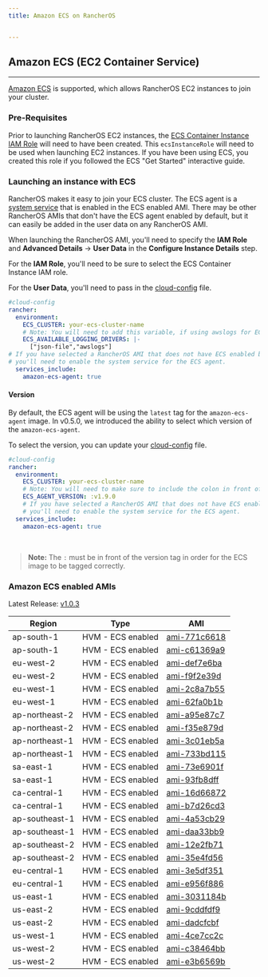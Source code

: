 ```yaml
---
title: Amazon ECS on RancherOS


---
```


## Amazon ECS (EC2 Container Service)
---

[Amazon ECS](https://aws.amazon.com/ecs/) is supported, which allows RancherOS EC2 instances to join your cluster.

### Pre-Requisites

Prior to launching RancherOS EC2 instances, the [ECS Container Instance IAM Role](http://docs.aws.amazon.com/AmazonECS/latest/developerguide/instance_IAM_role.html) will need to have been created. This `ecsInstanceRole` will need to be used when launching EC2 instances. If you have been using ECS, you created this role if you followed the ECS "Get Started" interactive guide.

### Launching an instance with ECS

RancherOS makes it easy to join your ECS cluster. The ECS agent is a [system service]({{page.osbaseurl}}/system-services/adding-system-services/) that is enabled in the ECS enabled AMI. There may be other RancherOS AMIs that don't have the ECS agent enabled by default, but it can easily be added in the user data on any RancherOS AMI.

When launching the RancherOS AMI, you'll need to specify the **IAM Role** and **Advanced Details** -> **User Data** in the **Configure Instance Details** step.

For the **IAM Role**, you'll need to be sure to select the ECS Container Instance IAM role.

For the **User Data**, you'll need to pass in the [cloud-config]({{page.osbaseurl}}/configuration/#cloud-config) file.

```yaml
#cloud-config
rancher:
  environment:
    ECS_CLUSTER: your-ecs-cluster-name
    # Note: You will need to add this variable, if using awslogs for ECS task.
    ECS_AVAILABLE_LOGGING_DRIVERS: |-
      ["json-file","awslogs"]
# If you have selected a RancherOS AMI that does not have ECS enabled by default,
# you'll need to enable the system service for the ECS agent.
  services_include:
    amazon-ecs-agent: true
```

#### Version

By default, the ECS agent will be using the `latest` tag for the `amazon-ecs-agent` image. In v0.5.0, we introduced the ability to select which version of the `amazon-ecs-agent`.

To select the version, you can update your [cloud-config]({{page.osbaseurl}}/configuration/#cloud-config) file.

```yaml
#cloud-config
rancher:
  environment:
    ECS_CLUSTER: your-ecs-cluster-name
    # Note: You will need to make sure to include the colon in front of the version.
    ECS_AGENT_VERSION: :v1.9.0
    # If you have selected a RancherOS AMI that does not have ECS enabled by default,
    # you'll need to enable the system service for the ECS agent.
  services_include:
    amazon-ecs-agent: true
```

<br>

> **Note:** The `:` must be in front of the version tag in order for the ECS image to be tagged correctly.

### Amazon ECS enabled AMIs

Latest Release: [v1.0.3](https://github.com/rancher/os/releases/tag/v1.0.3)

Region | Type | AMI
---|--- | ---
ap-south-1 | HVM - ECS enabled | [ami-771c6618](https://ap-south-1.console.aws.amazon.com/ec2/home?region=ap-south-1#launchInstanceWizard:ami=ami-771c6618)
ap-south-1 | HVM - ECS enabled | [ami-c61369a9](https://ap-south-1.console.aws.amazon.com/ec2/home?region=ap-south-1#launchInstanceWizard:ami=ami-c61369a9)
eu-west-2 | HVM - ECS enabled | [ami-def7e6ba](https://eu-west-2.console.aws.amazon.com/ec2/home?region=eu-west-2#launchInstanceWizard:ami=ami-def7e6ba)
eu-west-2 | HVM - ECS enabled | [ami-f9f2e39d](https://eu-west-2.console.aws.amazon.com/ec2/home?region=eu-west-2#launchInstanceWizard:ami=ami-f9f2e39d)
eu-west-1 | HVM - ECS enabled | [ami-2c8a7b55](https://eu-west-1.console.aws.amazon.com/ec2/home?region=eu-west-1#launchInstanceWizard:ami=ami-2c8a7b55)
eu-west-1 | HVM - ECS enabled | [ami-62fa0b1b](https://eu-west-1.console.aws.amazon.com/ec2/home?region=eu-west-1#launchInstanceWizard:ami=ami-62fa0b1b)
ap-northeast-2 | HVM - ECS enabled | [ami-a95e87c7](https://ap-northeast-2.console.aws.amazon.com/ec2/home?region=ap-northeast-2#launchInstanceWizard:ami=ami-a95e87c7)
ap-northeast-2 | HVM - ECS enabled | [ami-f35e879d](https://ap-northeast-2.console.aws.amazon.com/ec2/home?region=ap-northeast-2#launchInstanceWizard:ami=ami-f35e879d)
ap-northeast-1 | HVM - ECS enabled | [ami-3c01eb5a](https://ap-northeast-1.console.aws.amazon.com/ec2/home?region=ap-northeast-1#launchInstanceWizard:ami=ami-3c01eb5a)
ap-northeast-1 | HVM - ECS enabled | [ami-733bd115](https://ap-northeast-1.console.aws.amazon.com/ec2/home?region=ap-northeast-1#launchInstanceWizard:ami=ami-733bd115)
sa-east-1 | HVM - ECS enabled | [ami-73e6901f](https://sa-east-1.console.aws.amazon.com/ec2/home?region=sa-east-1#launchInstanceWizard:ami=ami-73e6901f)
sa-east-1 | HVM - ECS enabled | [ami-93fb8dff](https://sa-east-1.console.aws.amazon.com/ec2/home?region=sa-east-1#launchInstanceWizard:ami=ami-93fb8dff)
ca-central-1 | HVM - ECS enabled | [ami-16d66872](https://ca-central-1.console.aws.amazon.com/ec2/home?region=ca-central-1#launchInstanceWizard:ami=ami-16d66872)
ca-central-1 | HVM - ECS enabled | [ami-b7d26cd3](https://ca-central-1.console.aws.amazon.com/ec2/home?region=ca-central-1#launchInstanceWizard:ami=ami-b7d26cd3)
ap-southeast-1 | HVM - ECS enabled | [ami-4a53cb29](https://ap-southeast-1.console.aws.amazon.com/ec2/home?region=ap-southeast-1#launchInstanceWizard:ami=ami-4a53cb29)
ap-southeast-1 | HVM - ECS enabled | [ami-daa33bb9](https://ap-southeast-1.console.aws.amazon.com/ec2/home?region=ap-southeast-1#launchInstanceWizard:ami=ami-daa33bb9)
ap-southeast-2 | HVM - ECS enabled | [ami-12e2fb71](https://ap-southeast-2.console.aws.amazon.com/ec2/home?region=ap-southeast-2#launchInstanceWizard:ami=ami-12e2fb71)
ap-southeast-2 | HVM - ECS enabled | [ami-35e4fd56](https://ap-southeast-2.console.aws.amazon.com/ec2/home?region=ap-southeast-2#launchInstanceWizard:ami=ami-35e4fd56)
eu-central-1 | HVM - ECS enabled | [ami-3e5df351](https://eu-central-1.console.aws.amazon.com/ec2/home?region=eu-central-1#launchInstanceWizard:ami=ami-3e5df351)
eu-central-1 | HVM - ECS enabled | [ami-e956f886](https://eu-central-1.console.aws.amazon.com/ec2/home?region=eu-central-1#launchInstanceWizard:ami=ami-e956f886)
us-east-1 | HVM - ECS enabled | [ami-3031184b](https://us-east-1.console.aws.amazon.com/ec2/home?region=us-east-1#launchInstanceWizard:ami=ami-3031184b)
us-east-2 | HVM - ECS enabled | [ami-9cddfdf9](https://us-east-2.console.aws.amazon.com/ec2/home?region=us-east-2#launchInstanceWizard:ami=ami-9cddfdf9)
us-east-2 | HVM - ECS enabled | [ami-dadcfcbf](https://us-east-2.console.aws.amazon.com/ec2/home?region=us-east-2#launchInstanceWizard:ami=ami-dadcfcbf)
us-west-1 | HVM - ECS enabled | [ami-4ce7cc2c](https://us-west-1.console.aws.amazon.com/ec2/home?region=us-west-1#launchInstanceWizard:ami=ami-4ce7cc2c)
us-west-2 | HVM - ECS enabled | [ami-c38464bb](https://us-west-2.console.aws.amazon.com/ec2/home?region=us-west-2#launchInstanceWizard:ami=ami-c38464bb)
us-west-2 | HVM - ECS enabled | [ami-e3b6569b](https://us-west-2.console.aws.amazon.com/ec2/home?region=us-west-2#launchInstanceWizard:ami=ami-e3b6569b)
